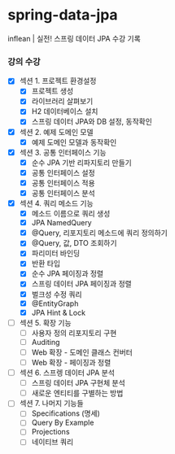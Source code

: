    # spring-data-jpa
inflean | 실전! 스프링 데이터 JPA 수강 기록


### 강의 수강
- [x] 섹션 1. 프로젝트 환경설정
  - [x] 프로젝트 생성
  - [x] 라이브러리 살펴보기
  - [x] H2 데이터베이스 설치
  - [x] 스프링 데이터 JPA와 DB 설정, 동작확인
- [x] 섹션 2. 예제 도메인 모델
  - [x] 예제 도메인 모델과 동작확인
- [x] 섹션 3. 공통 인터페이스 기능
  - [x] 순수 JPA 기반 리파지토리 만들기
  - [x] 공통 인터페이스 설정
  - [x] 공통 인터페이스 적용    
  - [x] 공통 인터페이스 분석 
- [x] 섹션 4. 쿼리 메소드 기능
  - [x] 메소드 이름으로 쿼리 생성
  - [x] JPA NamedQuery 
  - [x] @Query, 리포지토리 메소드에 쿼리 정의하기
  - [x] @Query, 값, DTO 조회하기
  - [x] 파리미터 바인딩  
  - [x] 반환 타입
  - [x] 순수 JPA 페이징과 정렬
  - [x] 스프링 데이터 JPA 페이징과 정렬
  - [x] 벌크성 수정 쿼리
  - [x] @EntityGraph
  - [x] JPA Hint & Lock 
- [ ] 섹션 5. 확장 기능
  - [ ] 사용자 정의 리포지토리 구현             
  - [ ] Auditing
  - [ ] Web 확장 - 도메인 클래스 컨버터
  - [ ] Web 확장 - 페이징과 정렬
- [ ] 섹션 6. 스프렝 데이터 JPA 분석
  - [ ] 스프링 데이터 JPA 구현체 분석
  - [ ] 새로운 엔티티를 구별하는 방법
- [ ] 섹션 7. 나머지 기능들 
  - [ ] Specifications (명세)
  - [ ] Query By Example
  - [ ] Projections 
  - [ ] 네이티브 쿼리